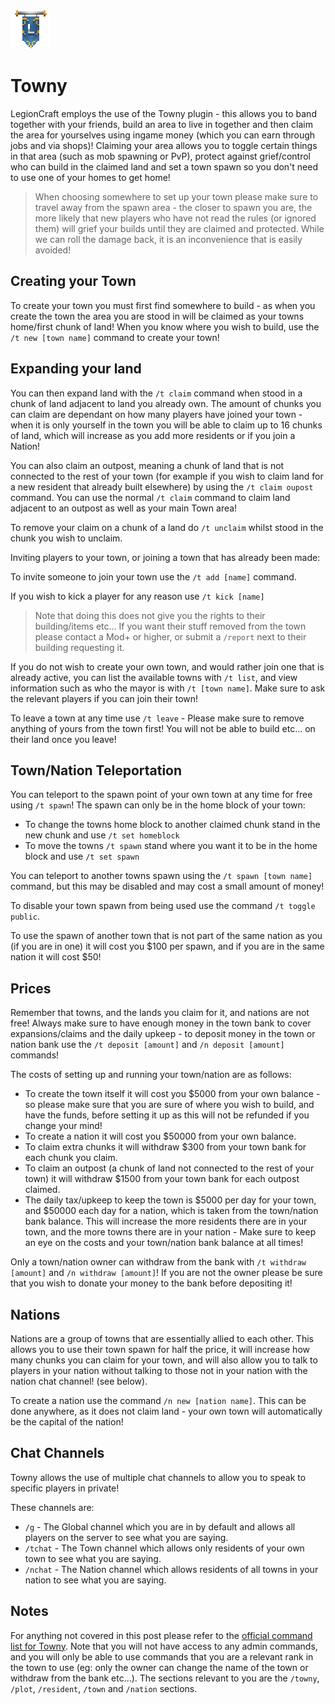 ![ribbon](images/L-ribbon.png) 

# Towny

LegionCraft employs the use of the Towny plugin - this allows you to band together with your friends, build an area to live in together and then claim the area for yourselves using ingame money (which you can earn through jobs and via shops)!
Claiming your area allows you to toggle certain things in that area (such as mob spawning or PvP), protect against grief/control who can build in the claimed land and set a town spawn so you don't need to use one of your homes to get home!

>When choosing somewhere to set up your town please make sure to travel away from the spawn area - the closer to spawn you are, the more likely that new players who have not read the rules (or ignored them) will grief your builds until they are claimed and protected. While we can roll the damage back, it is an inconvenience that is easily avoided!


## Creating your Town

To create your town you must first find somewhere to build - as when you create the town the area you are stood in will be claimed as your towns home/first chunk of land!
When you know where you wish to build, use the `/t new [town name]` command to create your town!


## Expanding your land

You can then expand land with the `/t claim` command when stood in a chunk of land adjacent to land you already own. The amount of chunks you can claim are dependant on how many players have joined your town - when it is only yourself in the town you will be able to claim up to 16 chunks of land, which will increase as you add more residents or if you join a Nation!

You can also claim an outpost, meaning a chunk of land that is not connected to the rest of your town (for example if you wish to claim land for a new resident that already built elsewhere) by using the `/t claim oupost` command. You can use the normal `/t claim` command to claim land adjacent to an outpost as well as your main Town area!

To remove your claim on a chunk of a land do `/t unclaim` whilst stood in the chunk you wish to unclaim.


Inviting players to your town, or joining a town that has already been made:

To invite someone to join your town use the `/t add [name]` command.

If you wish to kick a player for any reason use `/t kick [name]`

>Note that doing this does not give you the rights to their building/items etc... If you want their stuff removed from the town please contact a Mod+ or higher, or submit a `/report` next to their building requesting it.

If you do not wish to create your own town, and would rather join one that is already active, you can list the available towns with `/t list`, and view information such as who the mayor is with `/t [town name]`. Make sure to ask the relevant players if you can join their town!

To leave a town at any time use `/t leave` - Please make sure to remove anything of yours from the town first! You will not be able to build etc... on their land once you leave!


## Town/Nation Teleportation

You can teleport to the spawn point of your own town at any time for free using `/t spawn`!
The spawn can only be in the home block of your town:

- To change the towns home block to another claimed chunk stand in the new chunk and use `/t set homeblock`
- To move the towns `/t spawn` stand where you want it to be in the home block and use `/t set spawn`

You can teleport to another towns spawn using the `/t spawn [town name]` command, but this may be disabled and may cost a small amount of money!

To disable your town spawn from being used use the command `/t toggle public`.

To use the spawn of another town that is not part of the same nation as you (if you are in one) it will cost you $100 per spawn, and if you are in the same nation it will cost $50!


## Prices

Remember that towns, and the lands you claim for it, and nations are not free! Always make sure to have enough money in the town bank to cover expansions/claims and the daily upkeep - to deposit money in the town or nation bank use the `/t deposit [amount]` and `/n deposit [amount]` commands!

The costs of setting up and running your town/nation are as follows:

- To create the town itself it will cost you $5000 from your own balance - so please make sure that you are sure of where you wish to build, and have the funds, before setting it up as this will not be refunded if you change your mind!
- To create a nation it will cost you $50000 from your own balance.
- To claim extra chunks it will withdraw $300 from your town bank for each chunk you claim.
- To claim an outpost (a chunk of land not connected to the rest of your town) it will withdraw $1500 from your town bank for each outpost claimed.
- The daily tax/upkeep to keep the town is $5000 per day for your town, and $50000 each day for a nation, which is taken from the town/nation bank balance. This will increase the more residents there are in your town, and the more towns there are in your nation - Make sure to keep an eye on the costs and your town/nation bank balance at all times!

Only a town/nation owner can withdraw from the bank with `/t withdraw [amount]` and `/n withdraw [amount]`! If you are not the owner please be sure that you wish to donate your money to the bank before depositing it!

## Nations

Nations are a group of towns that are essentially allied to each other. This allows you to use their town spawn for half the price, it will increase how many chunks you can claim for your town, and will also allow you to talk to players in your nation without talking to those not in your nation with the nation chat channel! (see below).

To create a nation use the command `/n new [nation name]`. This can be done anywhere, as it does not claim land - your own town will automatically be the capital of the nation!

## Chat Channels

Towny allows the use of multiple chat channels to allow you to speak to specific players in private!

These channels are:

- `/g` - The Global channel which you are in by default and allows all players on the server to see what you are saying.
- `/tchat` - The Town channel which allows only residents of your own town to see what you are saying.
- `/nchat` - The Nation channel which allows residents of all towns in your nation to see what you are saying.


## Notes

For anything not covered in this post please refer to the [official command list for Towny](http://towny.palmergames.com/towny/towny-commands/). Note that you will not have access to any admin commands, and you will only be able to use commands that you are a relevant rank in the town to use (eg: only the owner can change the name of the town or withdraw from the bank etc...).
The sections relevant to you are the `/towny`, `/plot`, `/resident`, `/town` and `/nation` sections. 
